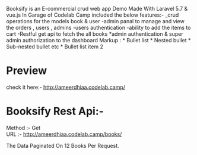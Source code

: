 Booksify is an E-commercial crud web app Demo Made With Laravel 5.7 & vue.js In Garage of Codelab Camp included the below features:-
_crud operations for the models book & user
-admin panal to manage and view the orders , users , admins
-users authentication 
-ability to add the items to cart
-Restful get api to fetch the all books 
*admin authentication & super admin authorization to the dashboard
 Markup : * Bullet list
              * Nested bullet
                  * Sub-nested bullet etc
          * Bullet list item 2
<br/>

# Preview
check it here:- http://ameerdhiaa.codelab.camp/ <br/>

 # Booksify Rest Api:-
 Method :- Get <br/> 
 URL :- http://ameerdhiaa.codelab.camp/books/ <br />
 
 The Data Paginated On 12 Books Per Request. <br/>
 
 

